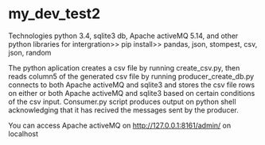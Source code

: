 # my_dev_test2
Technologies
python 3.4,
sqlite3 db,
Apache activeMQ 5.14, 
and other python libraries for intergration>> pip install>> pandas, json, stompest, csv, json, random

The python aplication creates  a csv file by running create_csv.py, then reads column5 of the generated csv file by running producer_create_db.py connects to both Apache activeMQ and sqlite3 and stores the csv file rows on either or both Apache activeMQ and sqlite3 based on certain conditions of the csv input.
Consumer.py  script produces output on python shell acknowledging that it has recived
the messages sent by the producer.

You can access Apache activeMQ on http://127.0.0.1:8161/admin/ on localhost

 
